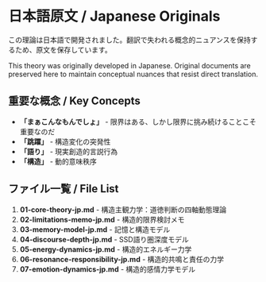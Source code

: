 # 日本語原文 / Japanese Originals

この理論は日本語で開発されました。翻訳で失われる概念的ニュアンスを保持するため、原文を保存しています。

This theory was originally developed in Japanese. Original documents are preserved here to maintain conceptual nuances that resist direct translation.

## 重要な概念 / Key Concepts

- **「まぁこんなもんでしょ」** - 限界はある、しかし限界に挑み続けることこそ重要なのだ
- **「跳躍」** - 構造変化の突発性
- **「語り」** - 現実創造的言説行為  
- **「構造」** - 動的意味秩序

## ファイル一覧 / File List

1. **01-core-theory-jp.md** - 構造主観力学：道徳判断の四軸動態理論
2. **02-limitations-memo-jp.md** - 構造的限界検討メモ
3. **03-memory-model-jp.md** - 記憶と構造モデル
4. **04-discourse-depth-jp.md** - SSD語り圏深度モデル
5. **05-energy-dynamics-jp.md** - 構造的エネルギー力学
6. **06-resonance-responsibility-jp.md** - 構造的共鳴と責任の力学
7. **07-emotion-dynamics-jp.md** - 構造的感情力学モデル
